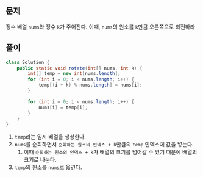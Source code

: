 ## 문제

정수 배열 `nums`와 정수 `k`가 주어진다. 이때, `nums`의 원소를 `k`만큼 오른쪽으로 회전하라

## 풀이

```java
class Solution {
    public static void rotate(int[] nums, int k) {
        int[] temp = new int[nums.length];
        for (int i = 0; i < nums.length; i++) {
            temp[(i + k) % nums.length] = nums[i];
        }

        for (int i = 0; i < nums.length; i++) {
            nums[i] = temp[i];
        }
    }
}
```

1. `temp`라는 임시 배열을 생성한다.
2. `nums`를 순회하면서 `순회하는 원소의 인덱스 + k`만큼의 `temp` 인덱스에 값을 넣는다.
    1. 이때 `순회하는 원소의 인덱스 + k`가 배열의 크기를 넘어갈 수 있기 때문에 배열의 크기로 나눈다.
3. `temp`의 원소를 `nums`로 옮긴다.
